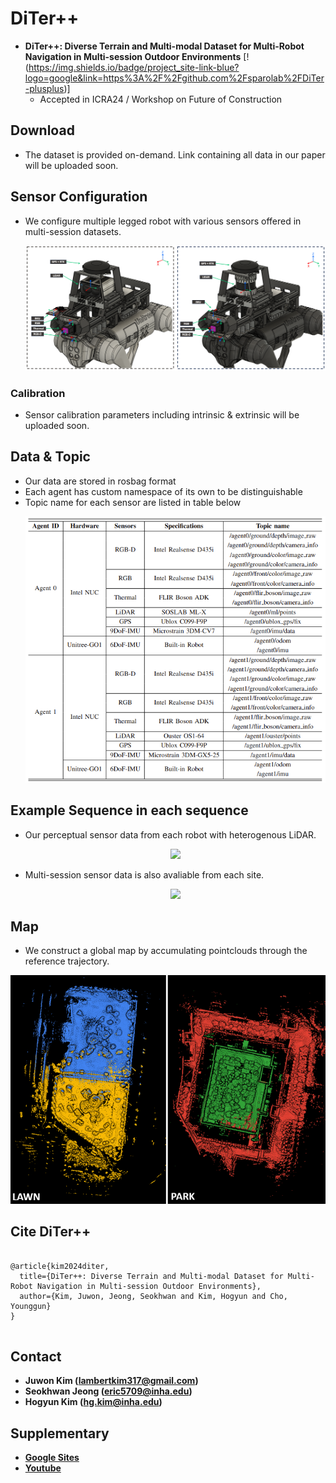 # DiTer++
* **DiTer++: Diverse Terrain and Multi-modal Dataset for Multi-Robot Navigation in Multi-session Outdoor Environments**
[!(https://img.shields.io/badge/project_site-link-blue?logo=google&link=https%3A%2F%2Fgithub.com%2Fsparolab%2FDiTer-plusplus)]
	* Accepted in ICRA24 / Workshop on Future of Construction
## Download
* The dataset is provided on-demand. Link containing all data in our paper will be uploaded soon. 

## Sensor Configuration
* We configure multiple legged robot with various sensors offered in multi-session datasets.
	<p align="center"><img src=fig/sensor_setup.png /></p>
### Calibration
* Sensor calibration parameters including intrinsic & extrinsic will be uploaded soon.

## Data & Topic
* Our data are stored in rosbag format
* Each agent has custom namespace of its own to be distinguishable
* Topic name for each sensor are listed in table below
	<p align="center"><img src=fig/topic.png /></p>	

## Example Sequence in each sequence
* Our perceptual sensor data from each robot with heterogenous LiDAR.
	<p align="center"><img src=fig/lawn_small.gif /></p>
* Multi-session sensor data is also avaliable from each site.
	<p align="center"><img src=fig/park_multi_session.gif /></p>

## Map
* We construct a global map by accumulating pointclouds through the reference trajectory.
<p align="center"><img src=fig/glob_map.png /></p>

## Cite DiTer++
<pre>
<code>
@article{kim2024diter,
  title={DiTer++: Diverse Terrain and Multi-modal Dataset for Multi-Robot Navigation in Multi-session Outdoor Environments},
  author={Kim, Juwon, Jeong, Seokhwan and Kim, Hogyun and Cho, Younggun}
}
</code>
</pre>  

## Contact
* **Juwon Kim (lambertkim317@gmail.com)**
* **Seokhwan Jeong (eric5709@inha.edu)**
* **Hogyun Kim (hg.kim@inha.edu)**

## Supplementary
* **[Google Sites](https://sites.google.com/view/diter-plusplus/)**
* **[Youtube](wip)**

